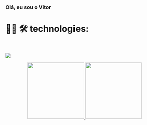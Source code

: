 ### Olá, eu sou o Vitor

# 👨‍💻 🛠 technologies:
</br>
<p>
  <img src="https://cdn.jsdelivr.net/gh/devicons/devicon@latest/icons/java/java-original.svg" />
</p>

<div align="center">
  <a href="https://github.com/VitorShigueta">
  <img height="180em" src="https://github-readme-stats.vercel.app/api?username=VitorShigueta&show_icons=true&theme=algolia&include_all_commits=true&count_private=true"/>
  <img height="180em" src="https://github-readme-stats.vercel.app/api/top-langs/?username=VitorShigueta&layout=compact&langs_count=7&theme=algolia"/>
</div>
